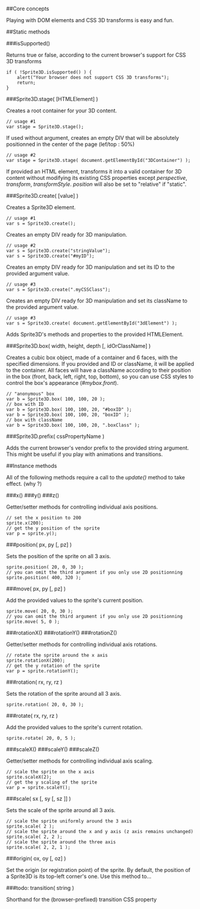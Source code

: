 ##Core concepts

Playing with DOM elements and CSS 3D transforms is easy and fun.



##Static methods

###isSupported()

Returns true or false, according to the current browser's support for CSS 3D transforms

	if ( !Sprite3D.isSupported() ) {
		alert("Your browser does not support CSS 3D transforms");
		return;
	}
	
###Sprite3D.stage( [HTMLElement] )

Creates a root container for your 3D content.

	// usage #1
	var stage = Sprite3D.stage();

If used without argument, creates an empty DIV that will be absolutely positionned in the center of the page (lef/top : 50%)
	
	// usage #2
	var stage = Sprite3D.stage( document.getElementById("3DContainer") );

If provided an HTML element, transforms it into a valid container for 3D content without modifying its existing CSS properties except _perspective_, _transform_, _transformStyle_. _position_ will also be set to "relative" if "static".

###Sprite3D.create( [value] )

Creates a Sprite3D element.

	// usage #1
	var s = Sprite3D.create();

Creates an empty DIV ready for 3D manipulation.

	// usage #2
	var s = Sprite3D.create("stringValue");
	var s = Sprite3D.create("#myID");

Creates an empty DIV ready for 3D manipulation and set its ID to the provided argument value.

	// usage #3
	var s = Sprite3D.create(".myCSSClass");

Creates an empty DIV ready for 3D manipulation and set its className to the provided argument value.

	// usage #3
	var s = Sprite3D.create( document.getElementById("3dElement") );

Adds Sprite3D's methods and properties to the provided HTMLElement.

###Sprite3D.box( width, height, depth [, idOrClassName] )

Creates a cubic box object, made of a container and 6 faces, with the specified dimensions. If you provided and ID or className, it will be applied to the container. All faces will have a className according to their position in the box (front, back, left, right, top, bottom), so you can use CSS styles to control the box's appearance (_#mybox.front_).
	
	// "anonymous" box
	var b = Sprite3D.box( 100, 100, 20 );
	// box with ID
	var b = Sprite3D.box( 100, 100, 20, "#boxID" );
	var b = Sprite3D.box( 100, 100, 20, "boxID" );
	// box with className
	var b = Sprite3D.box( 100, 100, 20, ".boxClass" );

###Sprite3D.prefix( cssPropertyName )

Adds the current browser's vendor prefix to the provided string argument. This might be useful if you play with animations and transitions.


##Instance methods

All of the following methods require a call to the *update()* method to take effect. (why ?)

###x()
###y()
###z()

Getter/setter methods for controlling individual axis positions.

	// set the x position to 200
	sprite.x(200);
	// get the y position of the sprite
	var p = sprite.y();

###position( px, py [, pz] )

Sets the position of the sprite on all 3 axis.

	sprite.position( 20, 0, 30 );
	// you can omit the third argument if you only use 2D positionning
	sprite.position( 400, 320 );

###move( px, py [, pz] )

Add the provided values to the sprite's current position.

	sprite.move( 20, 0, 30 );
	// you can omit the third argument if you only use 2D positionning
	sprite.move( 5, 0 );

###rotationX()
###rotationY()
###rotationZ()

Getter/setter methods for controlling individual axis rotations.

	// rotate the sprite around the x axis
	sprite.rotationX(200);
	// get the y rotation of the sprite
	var p = sprite.rotationY();

###rotation( rx, ry, rz )

Sets the rotation of the sprite around all 3 axis.

	sprite.rotation( 20, 0, 30 );

###rotate( rx, ry, rz )

Add the provided values to the sprite's current rotation.

	sprite.rotate( 20, 0, 5 );

###scaleX()
###scaleY()
###scaleZ()

Getter/setter methods for controlling individual axis scaling. 

	// scale the sprite on the x axis
	sprite.scaleX(2);
	// get the y scaling of the sprite
	var p = sprite.scaleY();

###scale( sx [, sy [, sz ]] )

Sets the scale of the sprite around all 3 axis.

	// scale the sprite uniformly around the 3 axis
	sprite.scale( 2 );
	// scale the sprite around the x and y axis (z axis remains unchanged)
	sprite.scale( 2, 2 );
	// scale the sprite around the three axis
	sprite.scale( 2, 2, 1 );


###origin( ox, oy [, oz] )

Set the origin (or registration point) of the sprite. By default, the position of a Sprite3D is its top-left corner's one. Use this method to...

###todo: transition( string )

Shorthand for the (browser-prefixed) transition CSS property


